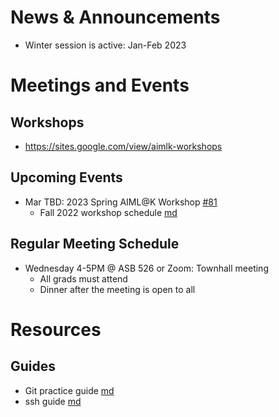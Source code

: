 
# News & Announcements

- Winter session is active: Jan-Feb 2023

# Meetings and Events

## Workshops
- https://sites.google.com/view/aimlk-workshops

## Upcoming Events

- Mar TBD: 2023 Spring AIML@K Workshop [#81](https://github.com/AIML-K/bamboo-forest/issues/81)
  - Fall 2022 workshop schedule [md](old_2022/2022-fall-AIMLK-workshop.md)

## Regular Meeting Schedule

- Wednesday 4-5PM @ ASB 526 or Zoom: Townhall meeting
  - All grads must attend
  - Dinner after the meeting is open to all

# Resources

## Guides

- Git practice guide [md](git_branching_guide.md)
- ssh guide [md](remote_guide.md)
